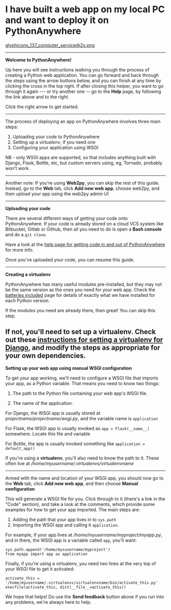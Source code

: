 I have built a web app on my local PC and want to deploy it on PythonAnywhere
=============================================================================

glyphicons_137_computer_service@2x.png

----

**Welcome to PythonAnywhere!**

Up here you will see instructions walking you through the process of creating a
Python web application. You can go forward and back through the steps using the
arrow buttons below, and you can finish at any time by clicking the cross in
the top right.  If after closing this helper, you want to go through it again
--- or try another one -- go to the **Help** page, by following
the link above and to the right.

Click the right arrow to get started.


----


The process of deploying an app on PythonAnywhere involves three main steps:

1. Uploading your code to PythonAnywhere
2. Setting up a *virtualenv*, if you need one
3. Configuring your application using WSGI

NB - only WSGI apps are supported, so that includes anything built with
Django, Flask, Bottle, etc, but custom servers using, eg, Tornado, probably
won't work.

----

Another note:  If you're using **Web2py**, you can skip the rest of this
guide.  Instead, go to the **Web** tab, click **Add new web app**, choose
web2py, and then upload your app using the web2py admin UI

----

**Uploading your code**

There are several different ways of getting your code onto PythonAnywhere.
If your code is already stored on a cloud VCS system like Bitbucket, Gitlab
or Github, then all you need to do is open a **Bash console** and do a
`git clone`.

Have a look at the
[help page for getting code in and out of PythonAnywhere](https://www.pythonanywhere.com/wiki/FTP)
for more info.

Once you've uploaded your code, you can resume this guide.

----

**Creating a virtualenv**

PythonAnywhere has many useful modules pre-installed, but they may not be the
same version as the ones you need for your web app.  Check the
[batteries included](https://www.pythonanywhere.com/batteries_included/) page
for details of exactly what we have installed for each Python version.

If the modules you need are already there, then great!  You can skip this step.

If not, you'll need to set up a virtualenv. Check out these
[instructions for setting a virtualenv for Django](https://www.pythonanywhere.com/wiki/VirtualEnvForNewerDjango),
and modify the steps as appropriate for your own dependencies.
----

**Setting up your web app using manual WSGI configuration**

To get your app working, we'll need to configure a WSGI file that imports your
app, as a Python variable.  That means you need to know two things:

1. The path to the Python file containing your web app's
  WSGI file.

2. The name of the application.

For Django, the WSGI app is usually stored at *projectname/projectname/wsgi.py*, and the variable name is `application`

For Flask, the WSGI app is usually invoked as `app = Flask(__name__)` somewhere.  Locate this file and variable

For Bottle, the app is usually invoked something like `application = default_app()`

If you're using a **virtualenv**, you'll also need to know the path to it.
These often live at */home/myusername/.virtualenvs/virtualenvname*

----

Armed with the name and location of your WSGI app, you should now go to the **Web** tab,
click **Add new web app**, and then choose **Manual configuration**

This will generate a WSGI file for you.  Click through to it (there's a link in
the "Code" section), and take a look at the
comments, which provide some examples for how to get your app imported.  The main
steps are:

1. Adding the path that your app lives in to `sys.path`
2. Importing the WSGI app and calling it `application`.

For example, if your app lives at */home/myusername/myproject/myapp.py*, and
in there, the WSGI app is a variable called `app`, you'll want:

    sys.path.append('/home/mysusername/myproject')
    from myapp import app as application

Finally, if you're using a virtualenv, you need two lines at the very top
of your WSGI file to get it activated:

    activate_this = '/home/myusername/.virtualenvs/virtualenvname/bin/activate_this.py'
    execfile(activate_this, dict(__file__=activate_this))

We hope that helps!  Do use the **Send feedback** button above if you run into
any problems, we're always here to help.

